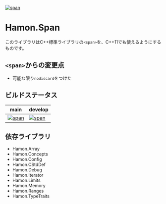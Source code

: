 ﻿[![span](https://github.com/shibainuudon/HamonCore/actions/workflows/span.yml/badge.svg)](https://github.com/shibainuudon/HamonCore/actions/workflows/span.yml)

# Hamon.Span

このライブラリはC\+\+標準ライブラリの`<span>`を、C\+\+11でも使えるようにするものです。

## `<span>`からの変更点

* 可能な限り`nodiscard`をつけた

## ビルドステータス

| main | develop |
| ---- | ------- |
|[![span](https://github.com/shibainuudon/HamonCore/actions/workflows/span.yml/badge.svg?branch=main)](https://github.com/shibainuudon/HamonCore/actions/workflows/span.yml)|[![span](https://github.com/shibainuudon/HamonCore/actions/workflows/span.yml/badge.svg?branch=develop)](https://github.com/shibainuudon/HamonCore/actions/workflows/span.yml)|

## 依存ライブラリ

* Hamon.Array
* Hamon.Concepts
* Hamon.Config
* Hamon.CStdDef
* Hamon.Debug
* Hamon.Iterator
* Hamon.Limits
* Hamon.Memory
* Hamon.Ranges
* Hamon.TypeTraits

